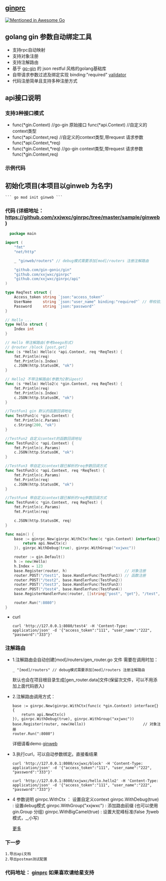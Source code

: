 ## [ginprc](https://github.com/xxjwxc/ginrpc)

[![Mentioned in Awesome Go](https://awesome.re/mentioned-badge.svg)](https://github.com/avelino/awesome-go) 

## golang gin 参数自动绑定工具
- 支持rpc自动映射
- 支持对象注册
- 支持注解路由
- 基于 [go-gin](https://github.com/gin-gonic/gin) 的 json restful 风格的golang基础库
- 自带请求参数过滤及绑定实现 binding:"required"  [validator](go-playground/validator.v8)
- 代码注册简单且支持多种注册方式


## api接口说明

### 支持3种接口模式

- func(*gin.Context) //go-gin 原始接口
  func(*api.Context) //自定义的context类型
- func(*api.Context,req) //自定义的context类型,带request 请求参数
  func(*api.Context,*req)
- func(*gin.Context,*req) //go-gin context类型,带request 请求参数
  func(*gin.Context,req)


### 示例代码

## 初始化项目(本项目以ginweb 为名字)
	``` go mod init ginweb ```

### 代码 (详细地址：https://github.com/xxjwxc/ginrpc/tree/master/sample/ginweb)
```go
  package main

import (
	"fmt"
	"net/http"

	_ "ginweb/routers" // debug模式需要添加[mod]/routers 注册注解路由

	"github.com/gin-gonic/gin"
	"github.com/xxjwxc/ginrpc"
	"github.com/xxjwxc/ginrpc/api"
)

type ReqTest struct {
	Access_token string `json:"access_token"`
	UserName     string `json:"user_name" binding:"required"` // 带校验方式
	Password     string `json:"password"`
}

// Hello ...
type Hello struct {
	Index int
}

// Hello 带注解路由(参考beego形式)
// @router /block [post,get]
func (s *Hello) Hello(c *api.Context, req *ReqTest) {
	fmt.Println(req)
	fmt.Println(s.Index)
	c.JSON(http.StatusOK, "ok")
}

// Hello2 不带注解路由(参数为2默认post)
func (s *Hello) Hello2(c *gin.Context, req ReqTest) {
	fmt.Println(req)
	fmt.Println(s.Index)
	c.JSON(http.StatusOK, "ok")
}

//TestFun1 gin 默认的函数回调地址
func TestFun1(c *gin.Context) {
	fmt.Println(c.Params)
	c.String(200, "ok")
}

//TestFun2 自定义context的函数回调地址
func TestFun2(c *api.Context) {
	fmt.Println(c.Params)
	c.JSON(http.StatusOK, "ok")
}

//TestFun3 带自定义context跟已解析的req参数回调方式
func TestFun3(c *api.Context, req *ReqTest) {
	fmt.Println(c.Params)
	fmt.Println(req)
	c.JSON(http.StatusOK, "ok")
}

//TestFun4 带自定义context跟已解析的req参数回调方式
func TestFun4(c *gin.Context, req ReqTest) {
	fmt.Println(c.Params)
	fmt.Println(req)

	c.JSON(http.StatusOK, req)
}

func main() {
	base := ginrpc.New(ginrpc.WithCtx(func(c *gin.Context) interface{} {
		return api.NewCtx(c)
	}), ginrpc.WithDebug(true), ginrpc.WithGroup("xxjwxc"))

	router := gin.Default()
	h := new(Hello)
	h.Index = 123
	base.Register(router, h)                          // 对象注册
	router.POST("/test1", base.HandlerFunc(TestFun1)) // 函数注册
	router.POST("/test2", base.HandlerFunc(TestFun2))
	router.POST("/test3", base.HandlerFunc(TestFun3))
	router.POST("/test4", base.HandlerFunc(TestFun4))
	base.RegisterHandlerFunc(router, []string{"post", "get"}, "/test", TestFun1) // 多种请求方式注册

	router.Run(":8080")
}
   ```

- curl
  ```
  curl 'http://127.0.0.1:8080/test4' -H 'Content-Type: application/json' -d '{"access_token":"111", "user_name":"222", "password":"333"}'
  ```

### 注解路由

- 1.注解路由会自动创建[mod]/routers/gen_router.go 文件 需要在调用时加：
	```
	_ "[mod]/routers" // debug模式需要添加[mod]/routers 注册注解路由
	```
	默认也会在项目根目录生成[gen_router.data]文件(保留次文件，可以不用添加上面代码嵌入)
- 2.注解路由调用方式：
	```
	base := ginrpc.New(ginrpc.WithCtx(func(c *gin.Context) interface{} {
		return api.NewCtx(c)
	}), ginrpc.WithDebug(true), ginrpc.WithGroup("xxjwxc"))
	base.Register(router, new(Hello))                          // 对象注册
	router.Run(":8080")
	```
	详细请看demo  [ginweb](/sample/ginweb)
- 3.执行curl，可以自动参数绑定。直接看结果
  ```
  curl 'http://127.0.0.1:8080/xxjwxc/block' -H 'Content-Type: application/json' -d '{"access_token":"111", "user_name":"222", "password":"333"}'
  ```
  ```
  curl 'http://127.0.0.1:8080/xxjwxc/hello.hello2' -H 'Content-Type: application/json' -d '{"access_token":"111", "user_name":"222", "password":"333"}'
  ```
- 4 参数说明
	ginrpc.WithCtx ： 设置自定义context
	ginrpc.WithDebug(true) : 设置debug模式
	ginrpc.WithGroup("xxjwxc") : 添加路由前缀 (也可以使用gin.Group 分组)
	ginrpc.WithBigCamel(true) : 设置大驼峰标准(false 为web模式，_,小写)

	[更多](https://godoc.org/github.com/xxjwxc/ginrpc)

### 下一步
	1.导出api文档
	2.导出postman测试配置

### 代码地址： [ginprc](https://github.com/xxjwxc/ginrpc) 如果喜欢请给星支持
